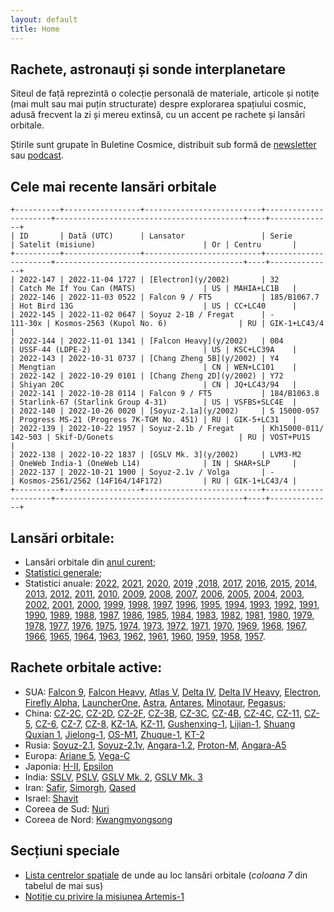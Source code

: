 ```yaml
---
layout: default
title: Home
---
```


## Rachete, astronauți și sonde interplanetare
Siteul de față reprezintă o colecție personală de materiale, articole și notițe (mai mult sau mai puțin structurate) despre explorarea spațiului cosmic, adusă frecvent la zi și mereu extinsă, cu un accent pe rachete și lansări orbitale.

Știrile sunt grupate în Buletine Cosmice, distribuit sub formă de [newsletter](https://buletin.parsec.ro/) sau [podcast](https://www.anchor.fm/buletin).

## Cele mai recente lansări orbitale

    +----------+-----------------+--------------------------+----------------------+------------------------------------------+----+--------------+
    | ID       | Dată (UTC)      | Lansator                 | Serie                | Satelit (misiune)                        | Or | Centru       |
    +----------+-----------------+--------------------------+----------------------+------------------------------------------+----+--------------+
    | 2022-147 | 2022-11-04 1727 | [Electron](y/2002)       | 32                   | Catch Me If You Can (MATS)               | US | MAHIA+LC1B   |
    | 2022-146 | 2022-11-03 0522 | Falcon 9 / FT5           | 185/B1067.7          | Hot Bird 13G                             | US | CC+LC40      |
    | 2022-145 | 2022-11-02 0647 | Soyuz 2-1B / Fregat      | -            111-30x | Kosmos-2563 (Kupol No. 6)                | RU | GIK-1+LC43/4 |
    | 2022-144 | 2022-11-01 1341 | [Falcon Heavy](y/2002)   | 004                  | USSF-44 (LDPE-2)                         | US | KSC+LC39A    |
    | 2022-143 | 2022-10-31 0737 | [Chang Zheng 5B](y/2002) | Y4                   | Mengtian                                 | CN | WEN+LC101    |
    | 2022-142 | 2022-10-29 0101 | [Chang Zheng 2D](y/2002) | Y72                  | Shiyan 20C                               | CN | JQ+LC43/94   |
    | 2022-141 | 2022-10-28 0114 | Falcon 9 / FT5           | 184/B1063.8          | Starlink-67 (Starlink Group 4-31)        | US | VSFBS+SLC4E  |
    | 2022-140 | 2022-10-26 0020 | [Soyuz-2.1a](y/2002)     | S 15000-057          | Progress MS-21 (Progress 7K-TGM No. 451) | RU | GIK-5+LC31   |
    | 2022-139 | 2022-10-22 1957 | Soyuz-2.1b / Fregat      | Kh15000-011/ 142-503 | Skif-D/Gonets                            | RU | VOST+PU1S    |
    | 2022-138 | 2022-10-22 1837 | [GSLV Mk. 3](y/2002)     | LVM3-M2              | OneWeb India-1 (OneWeb L14)              | IN | SHAR+SLP     |
    | 2022-137 | 2022-10-21 1900 | Soyuz-2.1v / Volga       | -                    | Kosmos-2561/2562 (14F164/14F172)         | RU | GIK-1+LC43/4 |
    +----------+-----------------+--------------------------+----------------------+------------------------------------------+----+--------------+


## Lansări orbitale:
- Lansări orbitale din [anul curent](y/2022);
- [Statistici generale](y/totalorbital);
- Statistici anuale: [2022](y/2022), [2021](y/2021), [2020](y/2020), [2019](y/2019) ,[2018](y/2018), [2017](y/2017), [2016](y/2016), [2015](y/2015), [2014](y/2014), [2013](y/2013), [2012](y/2012), [2011](y/2011), [2010](y/2010), [2009](y/2009), [2008](y/2008), [2007](y/2007), [2006](y/2006), [2005](y/2005), [2004](y/2004), [2003](y/2003), [2002](y/2002), [2001](y/2001), [2000](y/2000), [1999](y/1999), [1998](y/1998), [1997](y/1997), [1996](y/1996), [1995](y/1995), [1994](y/1994), [1993](y/1993), [1992](y/1992), [1991](y/1991), [1990](y/1990), [1989](y/1989), [1988](y/1988), [1987](y/1987), [1986](y/1986), [1985](y/1985), [1984](y/1984), [1983](y/1983), [1982](y/1982), [1981](y/1981), [1980](y/1980), [1979](y/1979), [1978](y/1978), [1977](y/1977), [1976](y/1976), [1975](y/1975), [1974](y/1974), [1973](y/1973), [1972](y/1972), [1971](y/1971), [1970](y/1970), [1969](y/1969), [1968](y/1968), [1967](y/1967), [1966](y/1966), [1965](y/1965), [1964](y/1964), [1963](y/1963), [1962](y/1962), [1961](y/1961), [1960](y/1960), [1959](y/1959), [1958](y/1958), [1957](y/1957).

## Rachete orbitale active:
- SUA: [Falcon 9](r/falcon9), [Falcon Heavy](r/falconh), [Atlas V](r/atlasv), [Delta IV](r/delta4), [Delta IV Heavy](r/delta4h), [Electron](r/electron), [Firefly Alpha](r/fireflya), [LauncherOne](r/launcherone), [Astra](r/astra), [Antares](r/antares), [Minotaur](r/minotaur), [Pegasus](r/pegasus);
- China: [CZ-2C](r/cz2c), [CZ-2D](r/cz2d), [CZ-2F](r/cz2f), [CZ-3B](r/cz3b), [CZ-3C](r/cz3c), [CZ-4B](r/cz4b), [CZ-4C](r/cz4c), [CZ-11](r/cz11), [CZ-5](r/cz5), [CZ-6](r/cz6), [CZ-7](r/cz7), [CZ-8](r/cz8), [KZ-1A](r/kz1a), [KZ-11](r/kz11), [Gushenxing-1](r/gushenxing), [Lijian-1](r/lijian), [Shuang Quxian 1](r/sq1), [Jielong-1](r/jielong), [OS-M1](r/osm1), [Zhuque-1](r/zhuque1), [KT-2](r/kt2)
- Rusia: [Soyuz-2.1](r/soyuz21), [Soyuz-2.1v](r/soyuz21v), [Angara-1.2](r/angara12), [Proton-M](r/protonm), [Angara-A5](r/angaraa5)
- Europa: [Ariane 5](r/ariane5), [Vega-C](r/vegac)
- Japonia: [H-II](r/hii), [Epsilon](r/epsilon)
- India: [SSLV](r/sslv), [PSLV](r/pslv), [GSLV Mk. 2](r/gslvmk2), [GSLV Mk. 3](r/gslvmk3)
- Iran: [Safir](r/safir), [Simorgh](r/simorgh), [Qased](r/qased)
- Israel: [Shavit](r/shavit)
- Coreea de Sud: [Nuri](r/nuri)
- Coreea de Nord: [Kwangmyongsong](r/kwangmyongsong)

## Secțiuni speciale
 - [Lista centrelor spațiale](v/legenda) de unde au loc lansări orbitale (*coloana 7* din tabelul de mai sus)
 - [Notiție cu privire la misiunea Artemis-1](v/artemis1)
